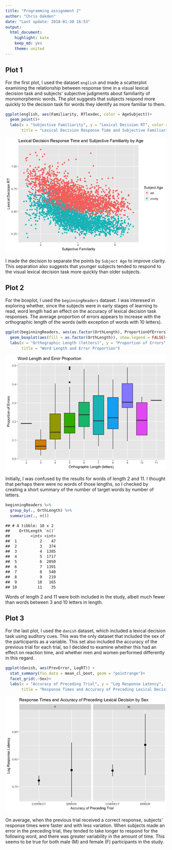 ```yaml
---
title: "Programming assignment 2"
author: "Chris Oakden"
date: "Last update: 2018-01-30 16:53"
output: 
  html_document:
    highlight: kate
    keep_md: yes
    theme: united
---
```




## Plot 1

For the first plot, I used the dataset `english` and made a scatterplot examining the relationship between response time in a visual lexical decision task and subjects' subjective judgments about familiarity of monomorphemic words. The plot suggests that subjects respond more quickly to the decision task for words they identify as more familiar to them.



```r
ggplot(english, aes(Familiarity, RTlexdec, color = AgeSubject))+
  geom_point()+
  labs(x = "Subjective Familiarity", y = "Lexical Decision RT", color = "Subject Age",
       title = "Lexical Decision Response Time and Subjective Familiarity by Age")
```

![](pa2_files/figure-html/unnamed-chunk-2-1.png)<!-- -->

I made the decision to separate the points by `Subject Age` to improve clarity. This separation also suggests that younger subjects tended to respond to the visual lexical decision task more quickly than older subjects.

## Plot 2

For the boxplot, I used the `beginningReaders` dataset. I was interesed in exploring whether, since the subjects were in early stages of learning to read, word length had an effect on the accuracy of lexical decision task responses. The average proportion of errors appears to increase with the orthographic length of the words (with exception of words with 10 letters).



```r
ggplot(beginningReaders, aes(as.factor(OrthLength), ProportionOfErrors))+
  geom_boxplot(aes(fill = as.factor(OrthLength)), show.legend = FALSE)+
  labs(x = "Orthographic Length (letters)", y = "Proportion of Errors",
       title = "Word Length and Error Proportion")
```

![](pa2_files/figure-html/unnamed-chunk-3-1.png)<!-- -->


Initially, I was confused by the results for words of length 2 and 11. I thought that perhaps there were no words of those lengths, so I checked by creating a short summary of the number of target words by number of letters.



```r
beginningReaders %>%
  group_by(., OrthLength) %>%
  summarize(., n())
```

```
## # A tibble: 10 x 2
##    OrthLength `n()`
##         <int> <int>
##  1          2    47
##  2          3   374
##  3          4  1385
##  4          5  1717
##  5          6  2050
##  6          7  1391
##  7          8   540
##  8          9   219
##  9         10   165
## 10         11    35
```

Words of length 2 and 11 were both included in the study, albeit much fewer than words between 3 and 10 letters in length.

## Plot 3

For the last plot, I used the `danish` dataset, which included a lexical decision task using auditory cues. This was the only dataset that included the sex of the participants as a variable. This set also included the accuracy of the previous trial for each trial, so I decided to examine whether this had an effect on reaction time, and whether men and women performed differently in this regard.


```r
ggplot(danish, aes(PrevError, LogRT)) +
  stat_summary(fun.data = mean_cl_boot, geom = "pointrange")+
  facet_grid(.~Sex)+
  labs(x = "Accuracy of Preceding Trial", y = "Log Response Latency",
       title = "Response Times and Accuracy of Preceding Lexical Decision by Sex")
```

![](pa2_files/figure-html/unnamed-chunk-5-1.png)<!-- -->

On average, when the previous trial received a correct response, subjects' response times were faster and with less variation. When subjects made an error in the preceding trial, they tended to take longer to respond for the following word, and there was greater variability in the amount of time. This seems to be true for both male (M) and female (F) participants in the study.
